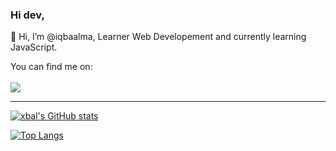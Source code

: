 ### Hi dev, <br/>

👋 Hi, I’m @iqbaalma, Learner Web Developement and currently learning JavaScript.<br>

You can find me on:<br/><br/>
<img src="https://img.shields.io/badge/Instagram-iqbaalna-white?logo=instagram&style=social"/> <br/>

---


[![xbal's GitHub stats](https://github-readme-stats.vercel.app/api?username=iqbaalma&theme=tokyonight&count_private=true&include_all_commits=true&show_icons=true&border_radius=0&hide_border=true)]()

[![Top Langs](https://github-readme-stats.vercel.app/api/top-langs/?username=iqbaalma&layout=compact&theme=tokyonight&border_radius=0&hide_border=true)]()
